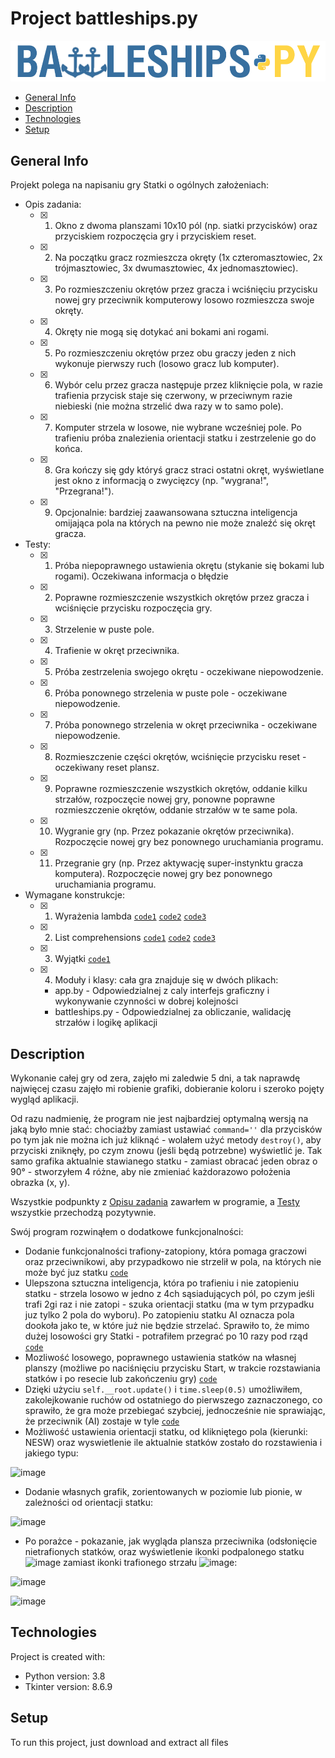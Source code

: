 # Project battleships.py 
![Algorithm schema](./images/battleships.png)

* [General Info](#general-info "Goto General Info")
* [Description](#description "Goto General Description")
* [Technologies](#technologies "Goto General Technologies")
* [Setup](#setup "Goto General Steup")

## General Info
Projekt polega na napisaniu gry Statki o ogólnych założeniach:
* Opis zadania:
	* [x] 1. Okno z dwoma planszami 10x10 pól (np. siatki przycisków) oraz przyciskiem rozpoczęcia gry i przyciskiem reset. 
	* [x] 2. Na początku gracz rozmieszcza okręty (1x czteromasztowiec, 2x trójmasztowiec, 3x dwumasztowiec, 4x jednomasztowiec). 
	* [x] 3. Po rozmieszczeniu okrętów przez gracza i wciśnięciu przycisku nowej gry przeciwnik komputerowy losowo rozmieszcza swoje okręty. 
	* [x] 4. Okręty nie mogą się dotykać ani bokami ani rogami. 
	* [x] 5. Po rozmieszczeniu okrętów przez obu graczy jeden z nich wykonuje pierwszy ruch (losowo gracz lub komputer). 
	* [x] 6. Wybór celu przez gracza następuje przez kliknięcie pola, w razie trafienia przycisk staje się czerwony, w przeciwnym razie niebieski (nie można strzelić dwa razy w to samo pole). 
	* [x] 7. Komputer strzela w losowe, nie wybrane wcześniej pole. Po trafieniu próba znalezienia orientacji statku i zestrzelenie go do końca. 
	* [x] 8. Gra kończy się gdy któryś gracz straci ostatni okręt, wyświetlane jest okno z informacją o zwycięzcy (np. "wygrana!", "Przegrana!"). 
	* [x] 9. Opcjonalnie: bardziej zaawansowana sztuczna inteligencja omijająca pola na których na pewno nie może znaleźć się okręt gracza. 
	
* Testy:
	* [x] 1. Próba niepoprawnego ustawienia okrętu (stykanie się bokami lub rogami). Oczekiwana informacja o błędzie
	* [x] 2. Poprawne rozmieszczenie wszystkich okrętów przez gracza i wciśnięcie przycisku rozpoczęcia gry. 
	* [x] 3. Strzelenie w puste pole. 
	* [x] 4. Trafienie w okręt przeciwnika. 
	* [x] 5. Próba zestrzelenia swojego okrętu - oczekiwane niepowodzenie. 
	* [x] 6. Próba ponownego strzelenia w puste pole - oczekiwane niepowodzenie. 
	* [x] 7. Próba ponownego strzelenia w okręt przeciwnika - oczekiwane niepowodzenie. 
	* [x] 8. Rozmieszczenie części okrętów, wciśnięcie przycisku reset - oczekiwany reset plansz. 
	* [x] 9. Poprawne rozmieszczenie wszystkich okrętów, oddanie kilku strzałów, rozpoczęcie nowej gry, ponowne poprawne rozmieszczenie okrętów, oddanie strzałów w te same pola. 
	* [x] 10. Wygranie gry (np. Przez pokazanie okrętów przeciwnika). Rozpoczęcie nowej gry bez ponownego uruchamiania programu. 
	* [x] 11. Przegranie gry (np. Przez aktywację super-instynktu gracza komputera). Rozpoczęcie nowej gry bez ponownego uruchamiania programu. 

* Wymagane konstrukcje:
	* [x] 1. Wyrażenia lambda	[`code1`](https://github.com/jacekoleksy/battleships.python/blob/492f9faea3105d48c24f7a6594ad9708cd7fd037/app.py#L121 "Goto") [`code2`](https://github.com/jacekoleksy/battleships.python/blob/492f9faea3105d48c24f7a6594ad9708cd7fd037/app.py#L129 "Goto") [`code3`](https://github.com/jacekoleksy/battleships.python/blob/492f9faea3105d48c24f7a6594ad9708cd7fd037/app.py#L195 "Goto")
	* [x] 2. List comprehensions	[`code1`](https://github.com/jacekoleksy/battleships.python/blob/492f9faea3105d48c24f7a6594ad9708cd7fd037/battleships.py#L53-L61 "Goto") [`code2`](https://github.com/jacekoleksy/battleships.python/blob/492f9faea3105d48c24f7a6594ad9708cd7fd037/battleships.py#L67-L81 "Goto") [`code3`](https://github.com/jacekoleksy/battleships.python/blob/492f9faea3105d48c24f7a6594ad9708cd7fd037/battleships.py#L116 "Goto")
	* [x] 3. Wyjątki 		[`code1`](https://github.com/jacekoleksy/battleships.python/blob/492f9faea3105d48c24f7a6594ad9708cd7fd037/battleships.py#L53-L61 "Goto")
	* [x] 4. Moduły i klasy: cała gra znajduje się w dwóch plikach:
		* app.by - Odpowiedzialnej z caly interfejs graficzny i wykonywanie czynności w dobrej kolejności
		* battleships.py - Odpowiedzialnej za obliczanie, walidację strzałów i logikę aplikacji

## Description
Wykonanie całej gry od zera, zajęło mi zaledwie 5 dni, a tak naprawdę najwięcej czasu zajęło mi robienie grafiki, dobieranie koloru i szeroko pojęty wygląd aplikacji.

Od razu nadmienię, że program nie jest najbardziej optymalną wersją na jaką było mnie stać: chociażby zamiast ustawiać `command=''` dla przycisków po tym jak nie można ich już kliknąć - wolałem użyć metody `destroy()`, aby przyciski zniknęły, po czym znowu (jeśli będą potrzebne) wyświetlić je. Tak samo grafika aktualnie stawianego statku - zamiast obracać jeden obraz o 90° - stworzyłem 4 różne, aby nie zmieniać każdorazowo położenia obrazka (x, y).

Wszystkie podpunkty z [Opisu zadania](#general-info "Goto General Info") zawarłem w programie, a [Testy](#general-info "Goto General Info") wszystkie przechodzą pozytywnie.

Swój program rozwinąłem o dodatkowe funkcjonalności:
* Dodanie funkcjonalności trafiony-zatopiony, która pomaga graczowi oraz przeciwnikowi, aby przypadkowo nie strzelił w pola, na których nie może być juz statku [`code`](https://github.com/jacekoleksy/battleships.python/blob/092d2bc3a9c70c24b28bf1b8199a6e9e531ca640/battleships.py#L161-L169 "Goto")
* Ulepszona sztuczna inteligencja, która po trafieniu i nie zatopieniu statku - strzela losowo w jedno z 4ch sąsiadujących pól, po czym jeśli trafi 2gi raz i nie zatopi - szuka orientacji statku (ma w tym przypadku juz tylko 2 pola do wyboru). Po zatopieniu statku AI oznacza pola dookoła jako te, w które już nie będzie strzelać. Sprawiło to, że mimo dużej losowości gry Statki - potrafiłem przegrać po 10 razy pod rząd [`code`](https://github.com/jacekoleksy/battleships.python/blob/092d2bc3a9c70c24b28bf1b8199a6e9e531ca640/battleships.py#L256-L288 "Goto")
* Mozliwość losowego, poprawnego ustawienia statków na własnej planszy (możliwe po naciśnięciu przycisku Start, w trakcie rozstawiania statków i po resecie lub zakończeniu gry) [`code`](https://github.com/jacekoleksy/battleships.python/blob/492f9faea3105d48c24f7a6594ad9708cd7fd037/app.py#L166-L177 "Goto")
* Dzięki użyciu `self.__root.update()` i `time.sleep(0.5)` umożliwiłem, zakolejkowanie ruchów od ostatniego do pierwszego zaznaczonego, co sprawiło, że gra może przebiegać szybciej, jednocześnie nie sprawiając, że przeciwnik (AI) zostaje w tyle [`code`](https://github.com/jacekoleksy/battleships.python/blob/492f9faea3105d48c24f7a6594ad9708cd7fd037/app.py#L315-L317 "Goto")
* Możliwość ustawienia orientacji statku, od klikniętego pola (kierunki: NESW) oraz wyswietlenie ile aktualnie statków zostało do rozstawienia i jakiego typu:

![image](https://user-images.githubusercontent.com/47715648/118711331-c1cf0900-b81f-11eb-9e61-0bfd4feb9ccf.png)

* Dodanie własnych grafik, zorientowanych w poziomie lub pionie, w zależności od orientacji statku:

![image](https://user-images.githubusercontent.com/47715648/118708950-a9112400-b81c-11eb-87e0-fa74e791d70b.png)

* Po porażce - pokazanie, jak wygląda plansza przeciwnika (odsłonięcie nietrafionych statków, oraz wyświetlenie ikonki podpalonego statku ![image](https://user-images.githubusercontent.com/47715648/118712514-2ccd0f80-b821-11eb-80db-61a44cdf7a86.png)
 zamiast ikonki trafionego strzału ![image](https://user-images.githubusercontent.com/47715648/118712427-1030d780-b821-11eb-9fbb-e36e5f7a0b80.png):

![image](https://user-images.githubusercontent.com/47715648/118712388-05764280-b821-11eb-87df-7b045e3cb100.png)

![image](https://user-images.githubusercontent.com/47715648/118712052-9993da00-b820-11eb-9394-2c987de6afb9.png)

## Technologies
Project is created with:
* Python version: 3.8
* Tkinter version: 8.6.9

## Setup
To run this project, just download and extract all files
